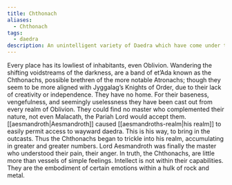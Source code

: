 ```yaml
---
title: Chthonach
aliases:
  - Chthonach
tags:
  - daedra
description: An unintelligent variety of Daedra which have come under the command of Aesmandroth.
---
```

Every place has its lowliest of inhabitants, even Oblivion. Wandering the shifting voidstreams of the darkness, are a band of et’Ada known as the Chthonachs, possible brethren of the more notable Atronachs; though they seem to be more aligned with Jyggalag’s Knights of Order, due to their lack of creativity or independence. They have no home. For their baseness, vengefulness, and seemingly uselessness they have been cast out from every realm of Oblivion. They could find no master who complemented their nature, not even Malacath, the Pariah Lord would accept them. [[aesmandroth|Aesmandroth]] caused [[aesmandroths-realm|his realm]] to easily permit access to wayward daedra. This is his way, to bring in the outcasts. Thus the Chthonachs began to trickle into his realm, accumulating in greater and greater numbers. Lord Aesmandroth was finally the master who understood their pain, their anger. In truth, the Chthonachs, are little more than vessels of simple feelings. Intellect is not within their capabilities. They are the embodiment of certain emotions within a hulk of rock and metal.